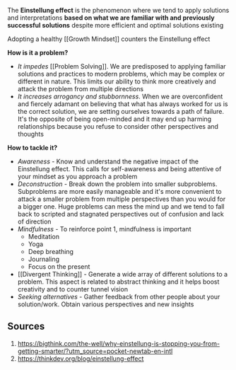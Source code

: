 The **Einstellung effect** is the phenomenon where we tend to apply solutions and interpretations **based on what we are familiar with and previously successful solutions** despite more efficient and optimal solutions existing

Adopting a healthy [[Growth Mindset]] counters the Einstellung effect

**How is it a problem?**
* *It impedes* [[Problem Solving]]. We are predisposed to applying familiar solutions and practices to modern problems, which may be complex or different in nature. This limits our ability to think more creatively and attack the problem from multiple directions
* *It increases arrogancy and stubbornness*. When we are overconfident and fiercely adamant on believing that what has always worked for us is the correct solution, we are setting ourselves towards a path of failure. It's the opposite of being open-minded and it may end up harming relationships because you refuse to consider other perspectives and thoughts

**How to tackle it?**
* _Awareness_ - Know and understand the negative impact of the Einstellung effect. This calls for self-awareness and being attentive of your mindset as you approach a problem
* *Deconstruction* - Break down the problem into smaller subproblems. Subproblems are more easily manageable and it's more convenient to attack a smaller problem from multiple perspectives than you would for a bigger one. Huge problems can mess the mind up and we tend to fall back to scripted and stagnated perspectives out of confusion and lack of direction
* *Mindfulness* - To reinforce point 1, mindfulness is important
	* Meditation
	* Yoga
	* Deep breathing
	* Journaling
	* Focus on the present 
* [[Divergent Thinking]] - Generate a wide array of different solutions to a problem. This aspect is related to abstract thinking and it helps boost creativity and to counter tunnel vision
* *Seeking alternatives* - Gather feedback from other people about your solution/work. Obtain various perspectives and new insights
## Sources
1. https://bigthink.com/the-well/why-einstellung-is-stopping-you-from-getting-smarter/?utm_source=pocket-newtab-en-intl
2. https://thinkdev.org/blog/einstellung-effect